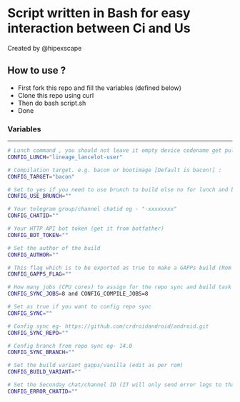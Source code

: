 # Script written in Bash for easy interaction between Ci and Us
Created by @hipexscape

## How to use ?

- First fork this repo and fill the variables (defined below)
- Clone this repo using curl
- Then do bash script.sh
- Done

### Variables 

---------------
```bash
# Lunch command , you should not leave it empty device codename get pulled from the command! :
CONFIG_LUNCH="lineage_lancelot-user"

# Compilation target. e.g. bacon or bootimage [Default is bacon!] :
CONFIG_TARGET="bacon"

# Set to yes if you need to use brunch to build else no for lunch and bacon :
CONFIG_USE_BRUNCH=""

# Your telegram group/channel chatid eg - "-xxxxxxxx"
CONFIG_CHATID=""

# Your HTTP API bot token (get it from botfather) 
CONFIG_BOT_TOKEN=""

# Set the author of the build
CONFIG_AUTHOR=""

# This flag which is to be exported as true to make a GAPPs build (Rom specific)
CONFIG_GAPPS_FLAG=""

# How many jobs (CPU cores) to assign for the repo sync and build task
CONFIG_SYNC_JOBS=8 and CONFIG_COMPILE_JOBS=8

# Set as true if you want to config repo sync
CONFIG_SYNC=""

# Config sync eg- https://github.com/crdroidandroid/android.git
CONFIG_SYNC_REPO=""

# Config branch from repo sync eg- 14.0
CONFIG_SYNC_BRANCH=""

# Set the build variant gapps/vanilla (edit as per rom)
CONFIG_BUILD_VARIANT=""

# Set the Seconday chat/channel ID (IT will only send error logs to that)
CONFIG_ERROR_CHATID=""
```
